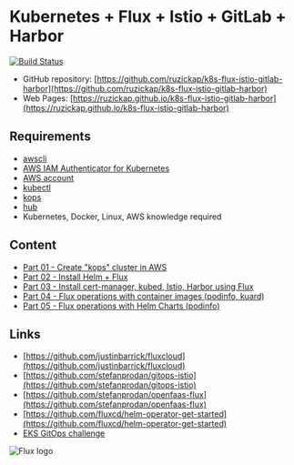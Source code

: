 # Kubernetes + Flux + Istio + GitLab + Harbor

[![Build Status](https://github.com/ruzickap/k8s-flux-istio-gitlab-harbor/workflows/vuepress-build/badge.svg)](https://github.com/ruzickap/k8s-flux-istio-gitlab-harbor)

* GitHub repository: [https://github.com/ruzickap/k8s-flux-istio-gitlab-harbor](https://github.com/ruzickap/k8s-flux-istio-gitlab-harbor)
* Web Pages: [https://ruzickap.github.io/k8s-flux-istio-gitlab-harbor](https://ruzickap.github.io/k8s-flux-istio-gitlab-harbor)

## Requirements

* [awscli](https://aws.amazon.com/cli/)
* [AWS IAM Authenticator for Kubernetes](https://github.com/kubernetes-sigs/aws-iam-authenticator)
* [AWS account](https://aws.amazon.com/account/)
* [kubectl](https://kubernetes.io/docs/tasks/tools/install-kubectl/)
* [kops](https://github.com/kubernetes/kops)
* [hub](https://hub.github.com/)
* Kubernetes, Docker, Linux, AWS knowledge required

## Content

* [Part 01 - Create "kops" cluster in AWS](https://github.com/ruzickap/k8s-flux-istio-gitlab-harbor/tree/master/docs/part-01/README.md)
* [Part 02 - Install Helm + Flux](https://github.com/ruzickap/k8s-flux-istio-gitlab-harbor/tree/master/docs/part-02/README.md)
* [Part 03 - Install cert-manager, kubed, Istio, Harbor using Flux](https://github.com/ruzickap/k8s-flux-istio-gitlab-harbor/tree/master/docs/part-03/README.md)
* [Part 04 - Flux operations with container images (podinfo, kuard)](https://github.com/ruzickap/k8s-flux-istio-gitlab-harbor/tree/master/docs/part-04/README.md)
* [Part 05 - Flux operations with Helm Charts (podinfo)](https://github.com/ruzickap/k8s-flux-istio-gitlab-harbor/tree/master/docs/part-05/README.md)

## Links

* [https://github.com/justinbarrick/fluxcloud](https://github.com/justinbarrick/fluxcloud)
* [https://github.com/stefanprodan/gitops-istio](https://github.com/stefanprodan/gitops-istio)
* [https://github.com/stefanprodan/openfaas-flux](https://github.com/stefanprodan/openfaas-flux)
* [https://github.com/fluxcd/helm-operator-get-started](https://github.com/fluxcd/helm-operator-get-started)
* [EKS GitOps challenge](https://eks.handson.flagger.dev/)

![Flux logo](https://raw.githubusercontent.com/fluxcd/flux/18e5174581f44ed8c9a881dd5071179eed1ebf4d/docs/_files/flux-logo-vertical.svg?sanitize=true
"Flux logo")
